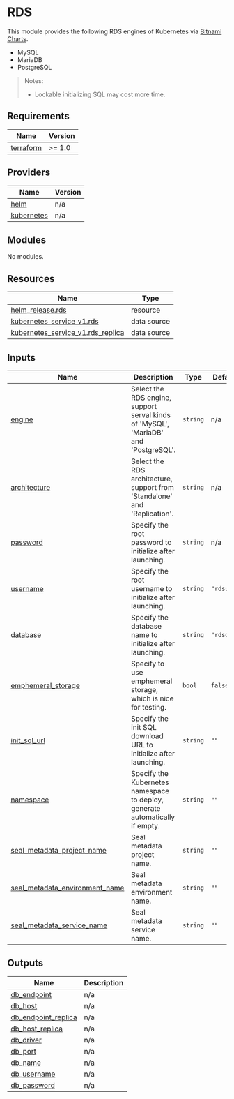 # RDS

This module provides the following RDS engines of Kubernetes via [Bitnami Charts](https://github.com/bitnami/charts).

- MySQL
- MariaDB
- PostgreSQL

> Notes:
> - Lockable initializing SQL may cost more time.

<!-- BEGIN_TF_DOCS -->
## Requirements

| Name | Version |
|------|---------|
| <a name="requirement_terraform"></a> [terraform](#requirement\_terraform) | >= 1.0 |

## Providers

| Name | Version |
|------|---------|
| <a name="provider_helm"></a> [helm](#provider\_helm) | n/a |
| <a name="provider_kubernetes"></a> [kubernetes](#provider\_kubernetes) | n/a |

## Modules

No modules.

## Resources

| Name | Type |
|------|------|
| [helm_release.rds](https://registry.terraform.io/providers/hashicorp/helm/latest/docs/resources/release) | resource |
| [kubernetes_service_v1.rds](https://registry.terraform.io/providers/hashicorp/kubernetes/latest/docs/data-sources/service_v1) | data source |
| [kubernetes_service_v1.rds_replica](https://registry.terraform.io/providers/hashicorp/kubernetes/latest/docs/data-sources/service_v1) | data source |

## Inputs

| Name | Description | Type | Default | Required |
|------|-------------|------|---------|:--------:|
| <a name="input_engine"></a> [engine](#input\_engine) | Select the RDS engine, support serval kinds of 'MySQL', 'MariaDB' and 'PostgreSQL'. | `string` | n/a | yes |
| <a name="input_architecture"></a> [architecture](#input\_architecture) | Select the RDS architecture, support from 'Standalone' and 'Replication'. | `string` | n/a | yes |
| <a name="input_password"></a> [password](#input\_password) | Specify the root password to initialize after launching. | `string` | n/a | yes |
| <a name="input_username"></a> [username](#input\_username) | Specify the root username to initialize after launching. | `string` | `"rdsusr"` | no |
| <a name="input_database"></a> [database](#input\_database) | Specify the database name to initialize after launching. | `string` | `"rdsdb"` | no |
| <a name="input_emphemeral_storage"></a> [emphemeral\_storage](#input\_emphemeral\_storage) | Specify to use emphemeral storage, which is nice for testing. | `bool` | `false` | no |
| <a name="input_init_sql_url"></a> [init\_sql\_url](#input\_init\_sql\_url) | Specify the init SQL download URL to initialize after launching. | `string` | `""` | no |
| <a name="input_namespace"></a> [namespace](#input\_namespace) | Specify the Kubernetes namespace to deploy, generate automatically if empty. | `string` | `""` | no |
| <a name="input_seal_metadata_project_name"></a> [seal\_metadata\_project\_name](#input\_seal\_metadata\_project\_name) | Seal metadata project name. | `string` | `""` | no |
| <a name="input_seal_metadata_environment_name"></a> [seal\_metadata\_environment\_name](#input\_seal\_metadata\_environment\_name) | Seal metadata environment name. | `string` | `""` | no |
| <a name="input_seal_metadata_service_name"></a> [seal\_metadata\_service\_name](#input\_seal\_metadata\_service\_name) | Seal metadata service name. | `string` | `""` | no |

## Outputs

| Name | Description |
|------|-------------|
| <a name="output_db_endpoint"></a> [db\_endpoint](#output\_db\_endpoint) | n/a |
| <a name="output_db_host"></a> [db\_host](#output\_db\_host) | n/a |
| <a name="output_db_endpoint_replica"></a> [db\_endpoint\_replica](#output\_db\_endpoint\_replica) | n/a |
| <a name="output_db_host_replica"></a> [db\_host\_replica](#output\_db\_host\_replica) | n/a |
| <a name="output_db_driver"></a> [db\_driver](#output\_db\_driver) | n/a |
| <a name="output_db_port"></a> [db\_port](#output\_db\_port) | n/a |
| <a name="output_db_name"></a> [db\_name](#output\_db\_name) | n/a |
| <a name="output_db_username"></a> [db\_username](#output\_db\_username) | n/a |
| <a name="output_db_password"></a> [db\_password](#output\_db\_password) | n/a |
<!-- END_TF_DOCS -->
